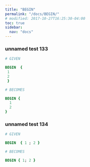 ```yaml
---
title: "BEGIN"
permalink: "/docs/BEGIN/"
# modified: 2017-10-27T16:25:30-04:00
toc: true
sidebar:
  nav: "docs"
---
```

### unnamed test 133
```ruby
# GIVEN

BEGIN  { 
 1 
 2 
 } 

```
```ruby
# BECOMES

BEGIN {
  1
  2
}
```
### unnamed test 134
```ruby
# GIVEN

BEGIN  { 1 ; 2 } 

```
```ruby
# BECOMES

BEGIN { 1; 2 }
```
